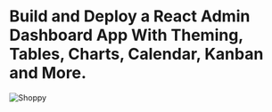 
# Build and Deploy a React Admin Dashboard App With Theming, Tables, Charts, Calendar, Kanban and More.
![Shoppy](https://i.ibb.co/W6g39w3/image.png)
